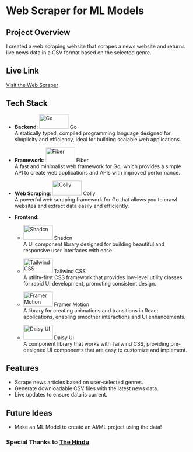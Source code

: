 # Web Scraper for ML Models

## Project Overview

I created a web scraping website that scrapes a news website and returns live news data in a CSV format based on the selected genre.

## Live Link

[Visit the Web Scraper](https://ws-golang-front.onrender.com)

## Tech Stack

- **Backend**: <img src="https://upload.wikimedia.org/wikipedia/commons/0/05/Go_Logo_Blue.svg" alt="Go" height="40" width="80"/> Go  
  A statically typed, compiled programming language designed for simplicity and efficiency, ideal for building scalable web applications.

- **Framework**: <img src="https://tse1.mm.bing.net/th?id=OIP.Vwna0ypKn1ac1HXlsYW-IwHaCx&pid=Api&P=0&w=300&h=300" alt="Fiber" height="40" width="80"/> Fiber  
  A fast and minimalist web framework for Go, which provides a simple API to create web applications and APIs with improved performance.

- **Web Scraping**: <img src="https://tse4.mm.bing.net/th?id=OIP.6j1KmGsbcW28--qeX-KXJAHaDt&pid=Api&P=0&w=300&h=300" alt="Colly" height="40" width="80"/> Colly  
  A powerful web scraping framework for Go that allows you to crawl websites and extract data easily and efficiently.

- **Frontend**: 
  - <img src="https://tse3.mm.bing.net/th?id=OIP.2IYTCEBU784bBDw45iiHzwHaD4&pid=Api&P=0&h=180" alt="Shadcn" height="40" width="80"/> Shadcn  
    A UI component library designed for building beautiful and responsive user interfaces with ease.

  - <img src="https://tse1.mm.bing.net/th?id=OIP.FQR3B8ppNjvaw4XFHiZyBAHaEK&pid=Api&P=0&w=300&h=300" alt="Tailwind CSS" height="40" width="80"/> Tailwind CSS  
    A utility-first CSS framework that provides low-level utility classes for rapid UI development, promoting consistent design.

  - <img src="https://www.framer.com/images/social/motion.png" alt="Framer Motion" height="40" width="80"/> Framer Motion  
    A library for creating animations and transitions in React applications, enabling smoother interactions and UI enhancements.

  - <img src="https://tse3.mm.bing.net/th?id=OIP.ni9fqitlb-cKQKy6evmb8wHaDt&pid=Api&P=0&w=300&h=300" alt="Daisy UI" height="40" width="80"/> Daisy UI  
    A component library that works with Tailwind CSS, providing pre-designed UI components that are easy to customize and implement.

## Features

- Scrape news articles based on user-selected genres.
- Generate downloadable CSV files with the latest news data.
- Live updates to ensure data is current.

## Future Ideas

- Make an ML Model to create an AI/ML project using the data!


### Special Thanks to [The Hindu](https://www.thehindu.com/)
